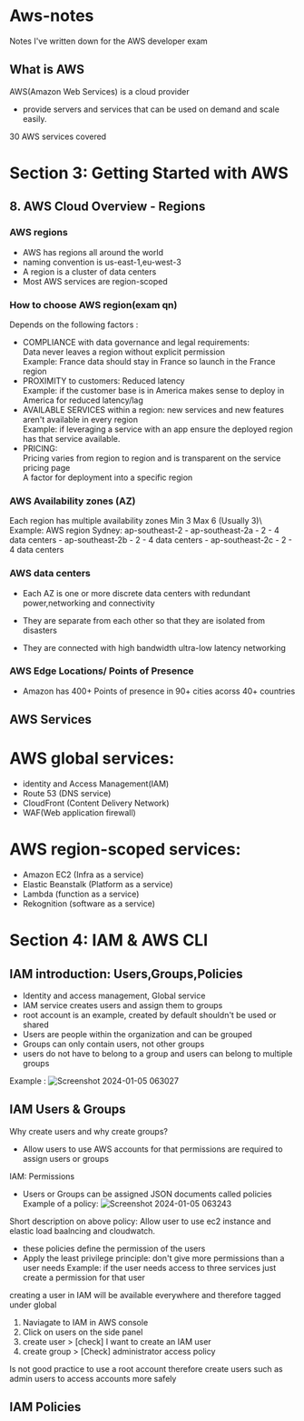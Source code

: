 # Aws-notes
Notes I've written down for the AWS developer exam

## What is AWS
AWS(Amazon Web Services) is a cloud provider 
- provide servers and services that can be used on demand 
  and scale easily.

30 AWS services covered 

# Section 3: Getting Started with AWS  

## 8. AWS Cloud Overview - Regions
### AWS regions
 - AWS has regions all around the world 
 - naming convention is us-east-1,eu-west-3
 - A region is a cluster of data centers 
 - Most AWS services are region-scoped
 
### How to choose AWS region(exam qn)
 Depends on the following factors :
 - COMPLIANCE with data governance and legal requirements:\
   Data never leaves a region without explicit permission\
   Example: France data should stay in France so launch in the France region 
 - PROXIMITY to customers: Reduced latency  
   Example: if the customer base is in America makes sense to deploy in America for reduced latency/lag 
 - AVAILABLE SERVICES within a region: 
   new services and new features aren't available in every region\
   Example: if leveraging a service with an app ensure the deployed region has that service available.
 - PRICING:\
   Pricing varies from region to region and is transparent on the service pricing page\
   A factor for deployment into a specific region 
   
### AWS Availability zones (AZ)
 Each region has multiple availability zones Min 3  Max 6 (Usually 3)\ 
 Example: 
			AWS region
			Sydney: ap-southeast-2 
			- ap-southeast-2a
			   - 2 - 4 data centers 
			- ap-southeast-2b
			   - 2 - 4 data centers 
			- ap-southeast-2c
			   - 2 - 4 data centers 
	
### AWS data centers
- Each AZ is one or more discrete data centers with redundant power,networking and connectivity 
		
- They are separate from each other so that they are isolated from disasters 
	
- They are connected with high bandwidth ultra-low latency networking 

### AWS Edge Locations/ Points of Presence
- Amazon has 400+ Points of presence in 90+ cities acorss 40+ countries 

##  AWS Services
# AWS global services:
  - identity and Access Management(IAM)
  - Route 53 (DNS service)
  - CloudFront (Content Delivery Network)
  - WAF(Web application firewall)

# AWS region-scoped services:
  - Amazon EC2 (Infra as a service)
  - Elastic Beanstalk (Platform as a service)
  - Lambda (function as a service)
  - Rekognition (software as a service) 
  
  
  
 # Section 4: IAM  & AWS CLI 
 
 ## IAM introduction: Users,Groups,Policies
 - Identity and access management, Global service 
 - IAM service creates users and assign them to groups 
 - root account is an example, created by default shouldn't be used or shared
 - Users are people within the organization and can be grouped 
 - Groups can only contain users, not other groups
 - users do not have to belong to a group and users can belong to multiple groups 
 
 Example : ![Screenshot 2024-01-05 063027](https://github.com/SaravannanP/Aws-notes/assets/67651440/a505b339-6290-42e9-a930-45c2ed5ebdb6)

 
 ## IAM Users & Groups 
 Why create users and why create groups?
 - Allow users to use AWS accounts for that permissions are required to assign 
   users or groups 
 
 IAM: Permissions 
 - Users or Groups can be assigned JSON documents called policies
   Example of a policy:
   ![Screenshot 2024-01-05 063243](https://github.com/SaravannanP/Aws-notes/assets/67651440/464b37fd-53a1-473b-b193-3dc38b64d8c5)

Short description on above policy:
Allow user to use ec2 instance and elastic load baalncing and cloudwatch.
 - these policies define the permission of the users 
 - Apply the least privilege principle: don't give more permissions than a user needs 
Example: if the user needs access to three services just create a permission for that user 

creating a user in IAM will be available everywhere and therefore tagged under global  
 1. Naviagate to IAM in AWS console 
 2. Click on users on the side panel
 3. create user > [check] I want to create an IAM user 
 4. create group > [Check] administrator access policy
 
Is not good practice to use a root account therefore create users such as admin users to access accounts more safely 

## IAM Policies 

 
